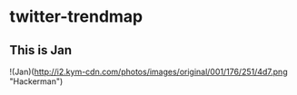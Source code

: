 # twitter-trendmap
## This is Jan
!(Jan)(http://i2.kym-cdn.com/photos/images/original/001/176/251/4d7.png "Hackerman")